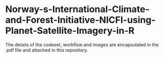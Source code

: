 # Norway-s-International-Climate-and-Forest-Initiative-NICFI-using-Planet-Satellite-Imagery-in-R

The details of the codeset, workflow and images are encapsulated in the .pdf file and attached in this repository.
